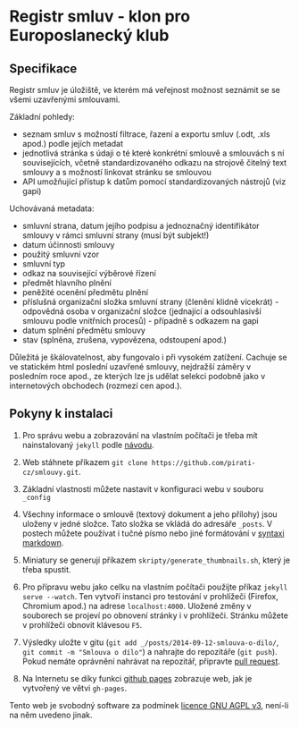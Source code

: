 Registr smluv - klon pro Europoslanecký klub
==============

Specifikace
---------------------------------

Registr smluv je úložiště, ve kterém má veřejnost možnost seznámit se se všemi uzavřenými smlouvami. 

Základní pohledy:
* seznam smluv s možností filtrace, řazení a exportu smluv (.odt, .xls apod.) podle jejích metadat
* jednotlivá stránka s údaji o té které konkrétní smlouvě a smlouvách s ní souvisejících, včetně standardizovaného odkazu na strojově čitelný text smlouvy a s možností linkovat stránku se smlouvou
* API umožňující přístup k datům pomocí standardizovaných nástrojů (viz gapi)

Uchovávaná metadata: 
* smluvní strana, datum jejího podpisu a jednoznačný identifikátor smlouvy v rámci smluvní strany (musí být subjekt!) 
* datum účinnosti smlouvy 
* použitý smluvní vzor
* smluvní typ
* odkaz na související výběrové řízení
* předmět hlavního plnění
* peněžité ocenění předmětu plnění
* příslušná organizační složka smluvní strany (členění klidně vícekrát) - odpovědná osoba v organizační složce (jednající a odsouhlasivší smlouvu podle vnitřních procesů) - případně s odkazem na gapi
* datum splnění předmětu smlouvy
* stav (splněna, zrušena, vypovězena, odstoupení apod.)

Důležitá je škálovatelnost, aby fungovalo i při vysokém zatížení. Cachuje se ve statickém html poslední uzavřené smlouvy, nejdražší záměry v posledním roce apod., ze kterých lze js udělat selekci podobně jako v internetových obchodech (rozmezí cen apod.).


Pokyny k instalaci
------------------

1. Pro správu webu a zobrazování na vlastním počítači je třeba mít nainstalovaný ``jekyll`` podle [návodu](http://jekyllrb.com/docs/installation/).

2. Web stáhnete příkazem ``git clone https://github.com/pirati-cz/smlouvy.git``.

3. Základní vlastnosti můžete nastavit v konfiguraci webu v souboru ``_config``

4. Všechny informace o smlouvě (textový dokument a jeho přílohy) jsou uloženy v jedné složce. Tato složka se vkládá do adresáře ``_posts``. V postech můžete používat i tučné písmo nebo jiné formátování v [syntaxi markdown](http://www.edgering.org/markdown/).

5. Miniatury se generují příkazem ``skripty/generate_thumbnails.sh``, který je třeba spustit. 

6. Pro přípravu webu jako celku na vlastním počítači použijte příkaz ``jekyll serve --watch``. Ten vytvoří instanci pro testování v prohlížeči (Firefox, Chromium apod.) na adrese ``localhost:4000``. Uložené změny v souborech se projeví po obnovení stránky i v prohlížeči. Stránku můžete v prohlížeči obnovit klávesou ``F5``.

7. Výsledky uložte v gitu (``git add _/posts/2014-09-12-smlouva-o-dilo/``, ``git commit -m "Smlouva o dílo"``) a nahrajte do repozitáře (``git push``). Pokud nemáte oprávnění nahrávat na repozitář, připravte [pull request](https://help.github.com/articles/creating-a-pull-request).

8. Na Internetu se díky funkci [github pages](https://pages.github.com/) zobrazuje web, jak je vytvořený ve větvi ``gh-pages``. 

Tento web je svobodný software za podmínek [licence GNU AGPL v3](LICENSE), není-li na něm uvedeno jinak.
